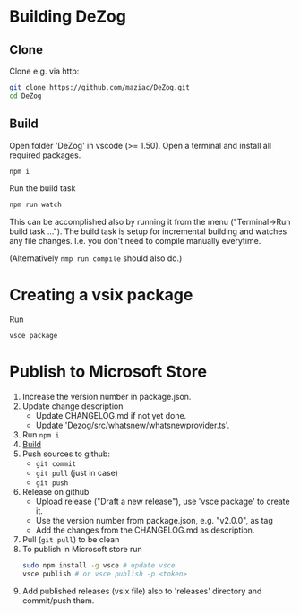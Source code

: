 # Building DeZog

## Clone

Clone e.g. via http:
~~~bash
git clone https://github.com/maziac/DeZog.git
cd DeZog
~~~


## Build

Open folder 'DeZog' in vscode (>= 1.50).
Open a terminal and install all required packages.
~~~bash
npm i
~~~

Run the build task
~~~bash
npm run watch
~~~

This can be accomplished also by running it from the menu ("Terminal->Run build task ...").
The build task is setup for incremental building and watches any file changes.
I.e. you don't need to compile manually everytime.

(Alternatively ```nmp run compile``` should also do.)


# Creating a vsix package

Run
~~~bash
vsce package
~~~


# Publish to Microsoft Store

1. Increase the version number in package.json.
2. Update change description
	- Update CHANGELOG.md if not yet done.
	- Update 'Dezog/src/whatsnew/whatsnewprovider.ts'.
3. Run ```npm i```
4. [Build](#build)
5. Push sources to github:
	- ```git commit```
	- ```git pull``` (just in case)
	- ```git push```
6. Release on github
	- Upload release ("Draft a new release"), use 'vsce package' to create it.
	- Use the version number from package.json, e.g. "v2.0.0", as tag
	- Add the changes from the CHANGELOG.md as description.
7. Pull (```git pull```) to be clean
8. To publish in Microsoft store run
	~~~bash
	sudo npm install -g vsce # update vsce
	vsce publish # or vsce publish -p <token>
	~~~
9. Add published releases (vsix file) also to 'releases' directory and commit/push them.


